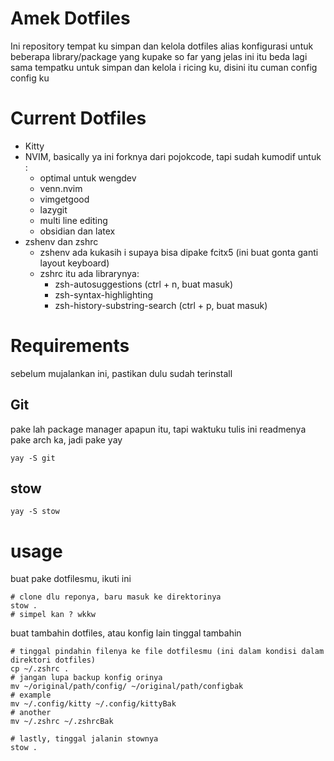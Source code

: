 # Amek Dotfiles

Ini repository tempat ku simpan dan kelola dotfiles alias konfigurasi untuk beberapa library/package yang kupake so far
yang jelas ini itu beda lagi sama tempatku untuk simpan dan kelola i ricing ku, disini itu cuman config config ku

# Current Dotfiles

- Kitty
- NVIM, basically ya ini forknya dari pojokcode, tapi sudah kumodif untuk :
  - optimal untuk wengdev
  - venn.nvim
  - vimgetgood
  - lazygit
  - multi line editing
  - obsidian dan latex
- zshenv dan zshrc
  - zshenv ada kukasih i supaya bisa dipake fcitx5 (ini buat gonta ganti layout
    keyboard)
  - zshrc itu ada librarynya:
    - zsh-autosuggestions (ctrl + n, buat masuk)
    - zsh-syntax-highlighting
    - zsh-history-substring-search (ctrl + p, buat masuk)

# Requirements

sebelum mujalankan ini, pastikan dulu sudah terinstall

## Git

pake lah package manager apapun itu, tapi waktuku tulis ini readmenya pake arch ka, jadi pake yay

```
yay -S git
```

## stow

```
yay -S stow
```

# usage

buat pake dotfilesmu, ikuti ini

```
# clone dlu reponya, baru masuk ke direktorinya
stow .
# simpel kan ? wkkw
```

buat tambahin dotfiles, atau konfig lain tinggal tambahin

```
# tinggal pindahin filenya ke file dotfilesmu (ini dalam kondisi dalam direktori dotfiles)
cp ~/.zshrc .
# jangan lupa backup konfig orinya
mv ~/original/path/config/ ~/original/path/configbak
# example
mv ~/.config/kitty ~/.config/kittyBak
# another
mv ~/.zshrc ~/.zshrcBak

# lastly, tinggal jalanin stownya
stow .
```
